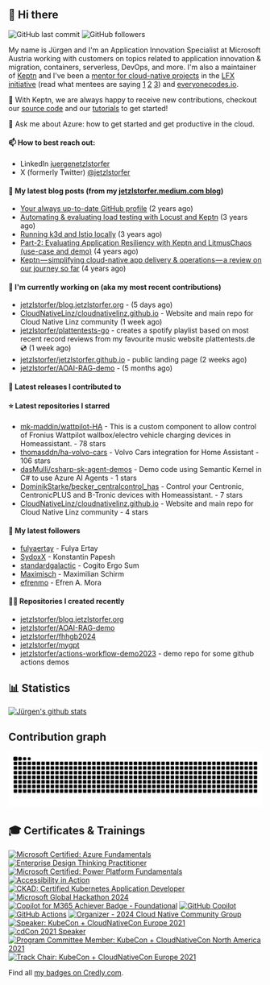 ## 👋 Hi there 



![GitHub last commit](https://img.shields.io/github/last-commit/jetzlstorfer/jetzlstorfer?label=updated)
![GitHub followers](https://img.shields.io/github/followers/jetzlstorfer?label=GitHub%20followers)

My name is Jürgen and I'm an Application Innovation Specialist at Microsoft Austria working with customers on topics related to application innovation & migration, containers, serverless, DevOps, and more. I'm also a maintainer of [Keptn](https://keptn.sh) and I've been a [mentor for cloud-native projects](https://medium.com/keptn/keptn-simplifying-cloud-native-app-delivery-operations-a-review-on-our-journey-so-far-5d0f56619662) in the [LFX initiative](https://lfx.linuxfoundation.org/tools/mentorship/) (read what mentees are saying [1](https://www.ankitjain28.me/communitybridge-mentee-with-keptn/) [2](https://www.cncf.io/blog/2021/07/13/spring-term-lfx-program-largest-graduating-class-with-28-successful-cncf-interns/) [3](https://rajdas98.medium.com/my-experience-with-linux-foundation-mentorship-program-80b3614c55f5?source=post_internal_links---------3----------------------------)) and [everyonecodes.io](https://everyonecodes.io/).

👯 With Keptn, we are always happy to receive new contributions, checkout our [source code](https://github.com/keptn/keptn) and our [tutorials](https://tutorials.keptn.sh) to get started!

💬 Ask me about Azure: how to get started and get productive in the cloud.

#### 📫 How to best reach out: 
- LinkedIn [juergenetzlstorfer](https://www.linkedin.com/in/juergenetzlstorfer/)
- X (formerly Twitter) [@jetzlstorfer](https://twitter.com/jetzlstorfer)


#### 📖 My latest blog posts (from my [jetzlstorfer.medium.com blog](https://jetzlstorfer.medium.com))
- [Your always up-to-date GitHub profile](https://jetzlstorfer.medium.com/your-always-up-to-date-github-profile-398b3c9d8de5?source=rss-14f716fb26f2------2) (2 years ago)
- [Automating &amp; evaluating load testing with Locust and Keptn](https://medium.com/keptn/automating-evaluating-load-testing-with-locust-and-keptn-6cf5c8f76bed?source=rss-14f716fb26f2------2) (3 years ago)
- [Running k3d and Istio locally](https://jetzlstorfer.medium.com/running-k3d-and-istio-locally-32adc5c41a63?source=rss-14f716fb26f2------2) (3 years ago)
- [Part-2: Evaluating Application Resiliency with Keptn and LitmusChaos (use-case and demo)](https://medium.com/keptn/part-2-evaluating-application-resiliency-with-keptn-and-litmuschaos-use-case-and-demo-f43b264a2294?source=rss-14f716fb26f2------2) (4 years ago)
- [Keptn — simplifying cloud-native app delivery &amp; operations — a review on our journey so far](https://medium.com/keptn/keptn-simplifying-cloud-native-app-delivery-operations-a-review-on-our-journey-so-far-5d0f56619662?source=rss-14f716fb26f2------2) (4 years ago)

#### 👷 I'm currently working on (aka my most recent contributions)

- [jetzlstorfer/blog.jetzlstorfer.org](https://github.com/jetzlstorfer/blog.jetzlstorfer.org) -  (5 days ago)
- [CloudNativeLinz/cloudnativelinz.github.io](https://github.com/CloudNativeLinz/cloudnativelinz.github.io) - Website and main repo for Cloud Native Linz community (1 week ago)
- [jetzlstorfer/plattentests-go](https://github.com/jetzlstorfer/plattentests-go) - creates a spotify playlist based on most recent record reviews from my favourite music website plattentests.de 💿 (1 week ago)
- [jetzlstorfer/jetzlstorfer.github.io](https://github.com/jetzlstorfer/jetzlstorfer.github.io) - public landing page (2 weeks ago)
- [jetzlstorfer/AOAI-RAG-demo](https://github.com/jetzlstorfer/AOAI-RAG-demo) -  (5 months ago)

#### 🚀 Latest releases I contributed to


#### ⭐ Latest repositories I starred

- [mk-maddin/wattpilot-HA](https://github.com/mk-maddin/wattpilot-HA) - This is a custom component to allow control of Fronius Wattpilot wallbox/electro vehicle charging devices in Homeassistant. - 78 stars
- [thomasddn/ha-volvo-cars](https://github.com/thomasddn/ha-volvo-cars) - Volvo Cars integration for Home Assistant - 106 stars
- [dasMulli/csharp-sk-agent-demos](https://github.com/dasMulli/csharp-sk-agent-demos) - Demo code using Semantic Kernel in C# to use Azure AI Agents - 1 stars
- [DominikStarke/becker_centralcontrol_has](https://github.com/DominikStarke/becker_centralcontrol_has) - Control your Centronic, CentronicPLUS and B-Tronic devices with Homeassistant. - 7 stars
- [CloudNativeLinz/cloudnativelinz.github.io](https://github.com/CloudNativeLinz/cloudnativelinz.github.io) - Website and main repo for Cloud Native Linz community - 4 stars

#### 👥 My latest followers

- [fulyaertay](https://github.com/fulyaertay) - Fulya Ertay
- [SydoxX](https://github.com/SydoxX) - Konstantin Papesh
- [standardgalactic](https://github.com/standardgalactic) - Cogito Ergo Sum
- [Maximisch](https://github.com/Maximisch) - Maximilian Schirm
- [efrenmo](https://github.com/efrenmo) - Efren A. Mora

#### 👨‍💻 Repositories I created recently

- [jetzlstorfer/blog.jetzlstorfer.org](https://github.com/jetzlstorfer/blog.jetzlstorfer.org)
- [jetzlstorfer/AOAI-RAG-demo](https://github.com/jetzlstorfer/AOAI-RAG-demo)
- [jetzlstorfer/fhhgb2024](https://github.com/jetzlstorfer/fhhgb2024)
- [jetzlstorfer/mygpt](https://github.com/jetzlstorfer/mygpt)
- [jetzlstorfer/actions-workflow-demo2023](https://github.com/jetzlstorfer/actions-workflow-demo2023) - demo repo for some github actions demos


## 📊 Statistics

[![Jürgen's github stats](https://github-readme-stats.vercel.app/api?username=jetzlstorfer&show_icons=true&count_private=true)](https://github.com/jetzlstorfer)

## Contribution graph
<img alt="github-snake" src="https://raw.githubusercontent.com/jetzlstorfer/jetzlstorfer/refs/heads/output/github-contribution-grid-snake.svg" />


## 🎓 Certificates & Trainings

<!--START_SECTION:badges-->
[![Microsoft Certified: Azure Fundamentals](https://images.credly.com/size/110x110/images/be8fcaeb-c769-4858-b567-ffaaa73ce8cf/image.png)](http://www.credly.com/badges/212394bc-88cf-486b-8173-5352bdcd2279 "Microsoft Certified: Azure Fundamentals")
[![Enterprise Design Thinking Practitioner](https://images.credly.com/size/110x110/images/bc08972c-3c7d-4b99-82a0-c94bcca36674/Badges_v8-07_Practitioner.png)](http://www.credly.com/badges/a52c48a8-eb65-44a5-8f9b-bebd1b08a166 "Enterprise Design Thinking Practitioner")
[![Microsoft Certified: Power Platform Fundamentals](https://images.credly.com/size/110x110/images/2a6251f2-737b-4bf6-9190-d77570cc76fc/CERT-Fundamentals-Power-Platform.png)](http://www.credly.com/badges/241f540d-c955-42fa-9d89-a5b9f9739fa8 "Microsoft Certified: Power Platform Fundamentals")
[![Accessibility in Action](https://images.credly.com/size/110x110/images/d807abc0-9201-41a8-ad25-90ed4a69ee51/Acc_Badge_v4.png)](http://www.credly.com/badges/df2ce689-77e0-450e-969c-f1ebade82421 "Accessibility in Action")
[![CKAD: Certified Kubernetes Application Developer](https://images.credly.com/size/110x110/images/cc8adc83-1dc6-4d57-8e20-22171247e052/blob)](http://www.credly.com/badges/1fff09bf-351d-40d0-bacd-ea286279e39e "CKAD: Certified Kubernetes Application Developer")
[![Microsoft Global Hackathon 2024](https://images.credly.com/size/110x110/images/ac4d1eba-bbc1-42f9-aa64-d3149a99894a/image.png)](http://www.credly.com/badges/db7a6912-d806-4d10-aa8b-cada62a380d4 "Microsoft Global Hackathon 2024")
[![Copilot for M365 Achiever Badge - Foundational](https://images.credly.com/size/110x110/images/428e20f1-60eb-4a21-8658-aa92c03ed1c7/image.png)](http://www.credly.com/badges/722f87cc-e28f-4396-9dd7-c8fd890caa4b "Copilot for M365 Achiever Badge - Foundational")
[![GitHub Copilot](https://images.credly.com/size/110x110/images/6b924fae-3cd7-4233-b012-97413c62c85d/blob)](http://www.credly.com/badges/d77bee9b-1811-4c98-ad87-fa6f1f9925d9 "GitHub Copilot")
[![GitHub Actions](https://images.credly.com/size/110x110/images/89efc3e7-842b-4790-b09b-9ea5efc71ec3/image.png)](http://www.credly.com/badges/856b1589-6195-4600-931e-d29f2370d7ef "GitHub Actions")
[![Organizer - 2024 Cloud Native Community Group](https://images.credly.com/size/110x110/images/ea61e2b7-e182-4fee-88d7-acfd1c5a1259/blob)](http://www.credly.com/badges/c0263fdd-0f86-443d-8e61-39e160877ad6 "Organizer - 2024 Cloud Native Community Group")
[![Speaker: KubeCon + CloudNativeCon Europe 2021](https://images.credly.com/size/110x110/images/e4b49587-41a5-495d-8af8-b708c0936723/Speaker_Badge_3-17.png)](http://www.credly.com/badges/75ebd4ad-071e-4c51-8a4a-28b87e849d78 "Speaker: KubeCon + CloudNativeCon Europe 2021")
[![cdCon 2021 Speaker](https://images.credly.com/size/110x110/images/b972d3cf-1432-4e12-9228-38a8047eacdb/cdccon-badges-02.png)](http://www.credly.com/badges/174ac14c-83ab-4332-a53d-35f04eb0b24b "cdCon 2021 Speaker")
[![Program Committee Member: KubeCon + CloudNativeCon North America 2021](https://images.credly.com/size/110x110/images/db1a0fb5-712a-419e-b80e-52c97bb6c462/KubeCon_NA_2021_speaker-badges_program-committee-member-2.png)](http://www.credly.com/badges/c2a2e21a-dc13-450b-9e02-246dbce96133 "Program Committee Member: KubeCon + CloudNativeCon North America 2021")
[![Track Chair: KubeCon + CloudNativeCon Europe 2021](https://images.credly.com/size/110x110/images/bada9959-a6c6-4a63-bdf8-fed2bc980423/Track_Chair_3-17.png)](http://www.credly.com/badges/f79ae7b6-aba6-4a94-ab2e-d95d9e901896 "Track Chair: KubeCon + CloudNativeCon Europe 2021")
<!--END_SECTION:badges-->

Find all [my badges on Credly.com](https://www.credly.com/users/jetzlstorfer/badges).

